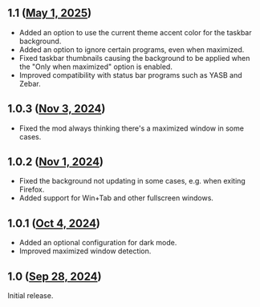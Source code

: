 ## 1.1 ([May 1, 2025](https://github.com/ramensoftware/windhawk-mods/blob/3399052539fc8d9230110504c79c49fb980ee42d/mods/taskbar-background-helper.wh.cpp))

* Added an option to use the current theme accent color for the taskbar background.
* Added an option to ignore certain programs, even when maximized.
* Fixed taskbar thumbnails causing the background to be applied when the "Only when maximized" option is enabled.
* Improved compatibility with status bar programs such as YASB and Zebar.

## 1.0.3 ([Nov 3, 2024](https://github.com/ramensoftware/windhawk-mods/blob/ec00d6753b2fb4d370071ec57abe7481eb30aa95/mods/taskbar-background-helper.wh.cpp))

* Fixed the mod always thinking there's a maximized window in some cases.

## 1.0.2 ([Nov 1, 2024](https://github.com/ramensoftware/windhawk-mods/blob/177e874ef97df111d87fd05d4e65d792bcc062b6/mods/taskbar-background-helper.wh.cpp))

* Fixed the background not updating in some cases, e.g. when exiting Firefox.
* Added support for Win+Tab and other fullscreen windows.

## 1.0.1 ([Oct 4, 2024](https://github.com/ramensoftware/windhawk-mods/blob/4fd49be3b9999e5243d74bb2b79162f39039bcf3/mods/taskbar-background-helper.wh.cpp))

* Added an optional configuration for dark mode.
* Improved maximized window detection.

## 1.0 ([Sep 28, 2024](https://github.com/ramensoftware/windhawk-mods/blob/8feb509bfbeb74b97aa1f3cd2c36b67b40efad29/mods/taskbar-background-helper.wh.cpp))

Initial release.
